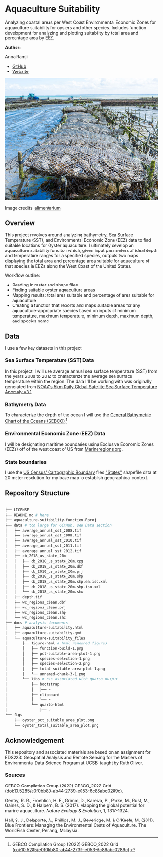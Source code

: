 # Aquaculture Suitability

Analyzing coastal areas per West Coast Environmental Economic Zones for aquaculture suitability for oysters and other species. Includes function development for analyzing and plotting suitability by total area and percentage area by EEZ.

**Author:**

Anna Ramji

-   [GitHub](https://github.com/a-ramji)
-   [Website](https://a-ramji.github.io/)

![](figs/oyster-aquaculture-image.jpeg)

Image credits: [alimentarium](https://www.alimentarium.org/en/fact-sheet/oyster)

## Overview

This project revolves around analyzing bathymetry, Sea Surface Temperature (SST), and Environmental Economic Zone (EEZ) data to find suitable locations for Oyster aquaculture. I ultimately develop an aquaculture suitability funciton which, given input parameters of ideal depth and temperature ranges for a specified species, outputs two maps displaying the total area and percentage area suitable for aquaculture of that species in EEZs along the West Coast of the United States.

Workflow outline:
- Reading in raster and shape files
- Finding suitable oyster aquaculture areas
- Mapping results: total area suitable and percentage of area suitable for aquaculture
- Creating a function that reports and maps suitable areas for any aquaculture-appropriate species based on inputs of minimum temperature, maximum temperature, minimum depth, maximum depth, and species name 

## Data

I use a few key datasets in this project:

### Sea Surface Temperature (SST) Data

In this project, I will use average annual sea surface temperature (SST) from the years 2008 to 2012 to characterize the average sea surface temperature within the region. The data I'll be working with was originally generated from [NOAA's 5km Daily Global Satellite Sea Surface Temperature Anomaly v3.1](https://coralreefwatch.noaa.gov/product/5km/index_5km_ssta.php).

### Bathymetry Data

To characterize the depth of the ocean I will use the [General Bathymetric Chart of the Oceans (GEBCO)](https://www.gebco.net/data_and_products/gridded_bathymetry_data/#area).[^readme-1]

[^readme-1]: GEBCO Compilation Group (2022) GEBCO_2022 Grid (<doi:10.5285/e0f0bb80-ab44-2739-e053-6c86abc0289c>).

### Environmental Economic Zone (EEZ) Data

I will be designating maritime boundaries using Exclusive Economic Zones (EEZs) off of the west coast of US from [Marineregions.org](https://www.marineregions.org/eez.php).

### State boundaries

I use the [US Census' Cartographic Boundary](https://www.census.gov/geographies/mapping-files/time-series/geo/carto-boundary-file.html) files ["States"](https://www2.census.gov/geo/tiger/GENZ2018/shp/cb_2018_us_state_20m.zip) shapefile data at 20 meter resolution for my base map to establish geographical context.

## Repository Structure

``` bash

├── LICENSE
├── README.md # here
├── aquaculture-suitability-function.Rproj
├── data # too large for GitHub, see Data section
│   ├── average_annual_sst_2008.tif
│   ├── average_annual_sst_2009.tif
│   ├── average_annual_sst_2010.tif
│   ├── average_annual_sst_2011.tif
│   ├── average_annual_sst_2012.tif
│   ├── cb_2018_us_state_20m
│   │   ├── cb_2018_us_state_20m.cpg
│   │   ├── cb_2018_us_state_20m.dbf
│   │   ├── cb_2018_us_state_20m.prj
│   │   ├── cb_2018_us_state_20m.shp
│   │   ├── cb_2018_us_state_20m.shp.ea.iso.xml
│   │   ├── cb_2018_us_state_20m.shp.iso.xml
│   │   └── cb_2018_us_state_20m.shx
│   ├── depth.tif
│   ├── wc_regions_clean.dbf
│   ├── wc_regions_clean.prj
│   ├── wc_regions_clean.shp
│   └── wc_regions_clean.shx
├── docs # analysis documents
│   ├── aquaculture-suitability.html
│   ├── aquaculture-suitability.qmd
│   └── aquaculture-suitability_files
│       ├── figure-html # html rendered figures
│       │   ├── function-build-1.png
│       │   ├── pct-suitable-area-plot-1.png
│       │   ├── species-selection-1.png
│       │   ├── species-selection-2.png
│       │   ├── total-suitable-area-plot-1.png
│       │   └── unnamed-chunk-3-1.png
│       └── libs # css associated with quarto output
│           ├── bootstrap
│           │   ├── ~
│           ├── clipboard
│           │   └── ~
│           └── quarto-html
│               ├── ~
└── figs
    ├── oyster_pct_suitable_area_plot.png
    └── oyster_total_suitable_area_plot.png
```

## Acknowledgement

This repository and associated materials are based on an assignment for EDS223: Geospatial Analysis and Remote Sensing for the Masters of Environmental Data Science Program at UCSB, taught by Ruth Oliver.

### Sources 

GEBCO Compilation Group (2022) GEBCO_2022 Grid (<doi:10.5285/e0f0bb80-ab44-2739-e053-6c86abc0289c>).

Gentry, R. R., Froehlich, H. E., Grimm, D., Kareiva, P., Parke, M., Rust, M., Gaines, S. D., & Halpern, B. S. (2017). Mapping the global potential for marine aquaculture. *Nature Ecology & Evolution*, 1, 1317-1324.

Hall, S. J., Delaporte, A., Phillips, M. J., Beveridge, M. & O'Keefe, M. (2011). Blue Frontiers: Managing the Environmental Costs of Aquaculture. The WorldFish Center, Penang, Malaysia.

